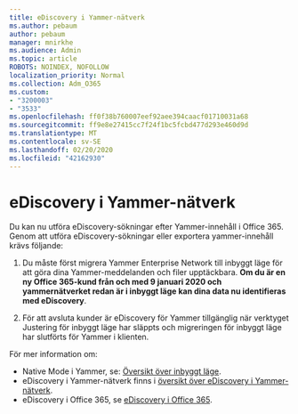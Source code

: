 ```yaml
---
title: eDiscovery i Yammer-nätverk
ms.author: pebaum
author: pebaum
manager: mnirkhe
ms.audience: Admin
ms.topic: article
ROBOTS: NOINDEX, NOFOLLOW
localization_priority: Normal
ms.collection: Adm_O365
ms.custom:
- "3200003"
- "3533"
ms.openlocfilehash: ff0f38b760007eef92aee394caacf01710031a68
ms.sourcegitcommit: ff9e8e27415cc7f24f1bc5fcbd477d293e460d9d
ms.translationtype: MT
ms.contentlocale: sv-SE
ms.lasthandoff: 02/20/2020
ms.locfileid: "42162930"
---
```

# <a name="ediscovery-in-yammer-networks"></a>eDiscovery i Yammer-nätverk

Du kan nu utföra eDiscovery-sökningar efter Yammer-innehåll i Office 365.  Genom att utföra eDiscovery-sökningar eller exportera yammer-innehåll krävs följande:

1. Du måste först migrera Yammer Enterprise Network till inbyggt läge för att göra dina Yammer-meddelanden och filer upptäckbara. **Om du är en ny Office 365-kund från och med 9 januari 2020 och yammernätverket redan är i inbyggt läge kan dina data nu identifieras med eDiscovery**.

2. För att avsluta kunder är eDiscovery för Yammer tillgänglig när verktyget Justering för inbyggt läge har släppts och migreringen för inbyggt läge har slutförts för Yammer i klienten.

För mer information om:

- Native Mode i Yammer, se: [Översikt över inbyggt läge](https://docs.microsoft.com/yammer/configure-your-yammer-network/overview-native-mode).
- eDiscovery i Yammer-nätverk finns i [översikt över eDiscovery i Yammer-nätverk](https://docs.microsoft.com/en-us/yammer/manage-security-and-compliance/overview-of-ediscovery).
- eDiscovery i Office 365, se [eDiscovery i Office 365](https://docs.microsoft.com/en-us/microsoft-365/compliance/ediscovery).

